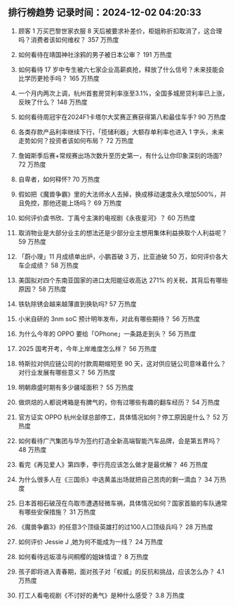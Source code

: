 
## 排行榜趋势 记录时间：2024-12-02 04:20:33
  
  1. 顾客 1 万买巴黎世家衣服 8 天后被要求补差价，柜姐称折扣取消了，这合理吗？消费者该如何维权？ 357 万热度
    
  2. 如何看待在靖国神社涂鸦的男子被日本公审？ 191 万热度
    
  3. 如何看待 17 岁中专生被六七家企业高薪疯抢，释放了什么信号？未来技能会比学历更抢手吗？ 165 万热度
    
  4. 一个月内两次上调，杭州首套房贷利率涨至3.1%，全国多城房贷利率已上涨，反映了什么？ 148 万热度
    
  5. 如何看待周冠宇在2024F1卡塔尔大奖赛正赛获得第八和最佳车手? 90 万热度
    
  6. 各类存款产品利率继续下行，「揽储利器」大额存单利率也进入 1 字头，未来走势如何？投资者该如何布局？ 72 万热度
    
  7. 詹姆斯季后赛+常规赛出场次数升至历史第一，有什么让你印象深刻的场面? 72 万热度
    
  8. 自卑者，如何释怀? 70 万热度
    
  9. 假如把《魔兽争霸》里的大法师水人去掉，换成移动速度永久增加500%，并且免控，那他还能上场吗？ 69 万热度
    
  10. 如何评价虞书欣、丁禹兮主演的电视剧《永夜星河》？ 60 万热度
    
  11. 取消物业是大部分业主的想法还是少部分业主想用集体利益换取个人利益呢？ 59 万热度
    
  12. 「蔚小理」11 月成绩单出炉，小鹏首破 3 万，比亚迪破 50 万，如何评价各大车企成绩？ 58 万热度
    
  13. 美国拟对四个东南亚国家的进口太阳能征收高达 271% 的关税，其背后有哪些原因？ 58 万热度
    
  14. 铁轨除锈会越来越薄直到换轨吗? 57 万热度
    
  15. 小米自研的 3nm soC 预计明年发布，对此有哪些期待？ 56 万热度
    
  16. 为什么今年的 OPPO 要给「OPhone」一条路走到头？ 56 万热度
    
  17. 2025 国考开考，今年上岸难度怎么样？ 56 万热度
    
  18. 特斯拉对供应链公司的付款周期缩短至 90 天，这对供应链公司意味着什么？对行业发展有哪些意义？ 56 万热度
    
  19. 明朝鼎盛时期有多少疆域面积？ 55 万热度
    
  20. 做烘焙的人都说烤箱是有脾气的，你有过哪些有趣的翻车经历？ 54 万热度
    
  21. 官方证实 OPPO 杭州全球总部停工，具体情况如何？停工原因是什么？ 52 万热度
    
  22. 如何看待广汽集团与华为签约打造全新高端智能汽车品牌，会是第五界吗？ 48 万热度
    
  23. 看完《再见爱人》第四季，李行亮应该怎么做才是最优解？ 46 万热度
    
  24. 为什么很多人在《三国杀》中选黄盖出场就把自己苦肉的剩一滴血？ 34 万热度
    
  25. 日本首相石破茂在鸟取市遭遇轻微车祸，具体情况如何？国家首脑的车队通常有哪些安保措施？ 31 万热度
    
  26. 《魔兽争霸3》的任意3个顶级英雄打的过100人口顶级兵吗？ 28 万热度
    
  27. 如何评价 Jessie J ,她为何不能成为一线？ 24 万热度
    
  28. 如何看待远坂凛与间桐樱的姐妹情谊？ 8 万热度
    
  29. 孩子即将进入青春期，面对孩子对「权威」的反抗和挑战，应该怎么办？ 4.1 万热度
    
  30. 打工人看电视剧《不讨好的勇气》是种什么感受？ 3.8 万热度
    